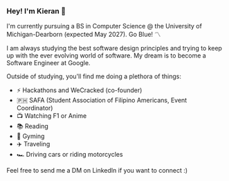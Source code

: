 ### Hey! I'm Kieran 👋

I'm currently pursuing a BS in Computer Science @ the University of Michigan-Dearborn (expected May 2027). Go Blue! 〽️

I am always studying the best software design principles and trying to keep up with the ever evolving world of software. My dream is to become a Software Engineer at Google.

Outside of studying, you'll find me doing a plethora of things:
- ⚡ Hackathons and WeCracked (co-founder)
- 🇵🇭 SAFA (Student Association of Filipino Americans, Event Coordinator)
- 📺 Watching F1 or Anime
- 📚 Reading
- 💪 Gyming
- ✈️ Traveling
- 🏎️ Driving cars or riding motorcycles

Feel free to send me a DM on LinkedIn if you want to connect :)

<!--
**kllarena07/kllarena07** is a ✨ _special_ ✨ repository because its `README.md` (this file) appears on your GitHub profile.

Here are some ideas to get you started:

- 🔭 I’m currently working on ...
- 🌱 I’m currently learning ...
- 👯 I’m looking to collaborate on ...
- 🤔 I’m looking for help with ...
- 💬 Ask me about ...
- 📫 How to reach me: ...
- 😄 Pronouns: ...
- ⚡ Fun fact: ...
-->
